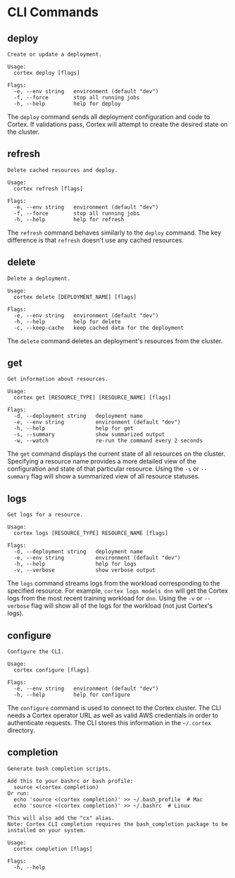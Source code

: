 # CLI Commands

## deploy

```text
Create or update a deployment.

Usage:
  cortex deploy [flags]

Flags:
  -e, --env string   environment (default "dev")
  -f, --force        stop all running jobs
  -h, --help         help for deploy
```

The `deploy` command sends all deployment configuration and code to Cortex. If validations pass, Cortex will attempt to create the desired state on the cluster.

## refresh

```text
Delete cached resources and deploy.

Usage:
  cortex refresh [flags]

Flags:
  -e, --env string   environment (default "dev")
  -f, --force        stop all running jobs
  -h, --help         help for refresh
```

The `refresh` command behaves similarly to the `deploy` command. The key difference is that `refresh` doesn't use any cached resources.

## delete

```text
Delete a deployment.

Usage:
  cortex delete [DEPLOYMENT_NAME] [flags]

Flags:
  -e, --env string   environment (default "dev")
  -h, --help         help for delete
  -c, --keep-cache   keep cached data for the deployment
```

The `delete` command deletes an deployment's resources from the cluster.

## get

```text
Get information about resources.

Usage:
  cortex get [RESOURCE_TYPE] [RESOURCE_NAME] [flags]

Flags:
  -d, --deployment string   deployment name
  -e, --env string          environment (default "dev")
  -h, --help                help for get
  -s, --summary             show summarized output
  -w, --watch               re-run the command every 2 seconds
```

The `get` command displays the current state of all resources on the cluster. Specifying a resource name provides a more detailed view of the configuration and state of that particular resource. Using the `-s` or `--summary` flag will show a summarized view of all resource statuses.

## logs

```text
Get logs for a resource.

Usage:
  cortex logs [RESOURCE_TYPE] RESOURCE_NAME [flags]

Flags:
  -d, --deployment string   deployment name
  -e, --env string          environment (default "dev")
  -h, --help                help for logs
  -v, --verbose             show verbose output
```

The `logs` command streams logs from the workload corresponding to the specified resource. For example, `cortex logs models dnn` will get the Cortex logs from the most recent training workload for `dnn`. Using the `-v` or `--verbose` flag will show all of the logs for the workload (not just Cortex's logs).

## configure

```text
Configure the CLI.

Usage:
  cortex configure [flags]

Flags:
  -e, --env string   environment (default "dev")
  -h, --help         help for configure
```

The `configure` command is used to connect to the Cortex cluster. The CLI needs a Cortex operator URL as well as valid AWS credentials in order to authenticate requests. The CLI stores this information in the `~/.cortex` directory.

## completion

```text
Generate bash completion scripts.

Add this to your bashrc or bash profile:
  source <(cortex completion)
Or run:
  echo 'source <(cortex completion)' >> ~/.bash_profile  # Mac
  echo 'source <(cortex completion)' >> ~/.bashrc  # Linux

This will also add the "cx" alias.
Note: Cortex CLI completion requires the bash_completion package to be installed on your system.

Usage:
  cortex completion [flags]

Flags:
  -h, --help
```

